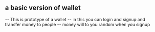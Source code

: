 
##  a basic version of wallet

-- This is prototype of a  wallet 
-- in this you can login and signup and transfer money to people
-- money will to you random when you signup
